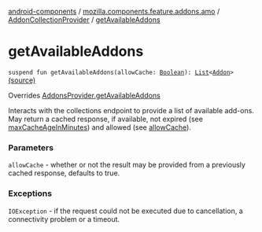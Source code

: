 [android-components](../../index.md) / [mozilla.components.feature.addons.amo](../index.md) / [AddonCollectionProvider](index.md) / [getAvailableAddons](./get-available-addons.md)

# getAvailableAddons

`suspend fun getAvailableAddons(allowCache: `[`Boolean`](https://kotlinlang.org/api/latest/jvm/stdlib/kotlin/-boolean/index.html)`): `[`List`](https://kotlinlang.org/api/latest/jvm/stdlib/kotlin.collections/-list/index.html)`<`[`Addon`](../../mozilla.components.feature.addons/-addon/index.md)`>` [(source)](https://github.com/mozilla-mobile/android-components/blob/master/components/feature/addons/src/main/java/mozilla/components/feature/addons/amo/AddonCollectionProvider.kt#L69)

Overrides [AddonsProvider.getAvailableAddons](../../mozilla.components.feature.addons/-addons-provider/get-available-addons.md)

Interacts with the collections endpoint to provide a list of available
add-ons. May return a cached response, if available, not expired (see
[maxCacheAgeInMinutes](#)) and allowed (see [allowCache](get-available-addons.md#mozilla.components.feature.addons.amo.AddonCollectionProvider$getAvailableAddons(kotlin.Boolean)/allowCache)).

### Parameters

`allowCache` - whether or not the result may be provided
from a previously cached response, defaults to true.

### Exceptions

`IOException` - if the request could not be executed due to cancellation,
a connectivity problem or a timeout.